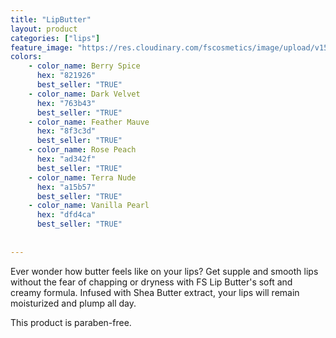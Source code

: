 ```yaml
---
title: "LipButter"
layout: product
categories: ["lips"]
feature_image: "https://res.cloudinary.com/fscosmetics/image/upload/v1584009712/lip-butter.jpg"
colors:
    - color_name: Berry Spice 
      hex: "821926"
      best_seller: "TRUE"
    - color_name: Dark Velvet 
      hex: "763b43"
      best_seller: "TRUE"
    - color_name: Feather Mauve 
      hex: "8f3c3d"
      best_seller: "TRUE"    
    - color_name: Rose Peach 
      hex: "ad342f"
      best_seller: "TRUE"    
    - color_name: Terra Nude 
      hex: "a15b57"
      best_seller: "TRUE"    
    - color_name: Vanilla Pearl 
      hex: "dfd4ca"
      best_seller: "TRUE"    
    
   
---
```

Ever wonder how butter feels like on your lips? Get supple and smooth lips without the fear of chapping or dryness with FS Lip Butter's soft and creamy formula. Infused with Shea Butter extract, your lips will remain moisturized and plump all day.

This product is paraben-free.
